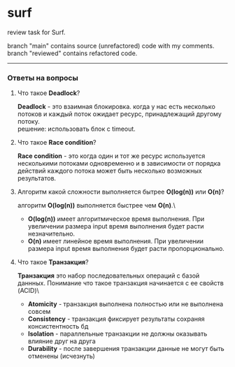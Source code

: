 # surf
review task for Surf. 

branch "main" contains source (unrefactored) code with my comments.\
branch "reviewed" contains refactored code.

---

### Ответы на вопросы

1. Что такое **Deadlock**?

    **Deadlock** - это взаимная блокировка. когда у нас есть несколько потоков и каждый поток ожидает ресурс, принадлежащий другому потоку.\
    решение: использовать блок с timeout.

2. Что такое **Race condition**?

    **Race condition** - это когда один и тот же ресурс используется несколькими потоками одновременно и в зависимости от порядка действий каждого потока       может быть несколько возможных результатов.

3. Алгоритм какой сложности выполняется бытрее **O(log(n))** или **O(n)**?

    алгоритм **O(log(n))** выполняется быстрее чем **O(n)**.\
    - **O(log(n))** имеет алгоритмическое время выполнения. При увеличении размера input время выполнения будет расти незначительно.
    - **O(n)** имеет линейное время выполнения. При увеличении размера input время выполнения будет расти пропорционально.

4. Что такое **Транзакция**?

    **Транзакция** это набор последовательных операций с базой даннных. Понимание что такое транзакция начинается с ее свойств (ACID)\
    - **Atomicity** - транзакция выполнена полностью или не выполнена совсем
    - **Consistency** - транзакция фиксирует результаты сохраняя консистентность бд
    - **Isolation** - параллельные транзакции не должны оказывать влияние друг на друга
    - **Durability** - после завершения транзакции данные не могут быть отменены (исчезнуть)
